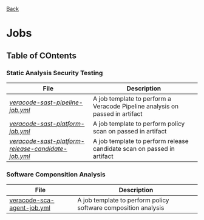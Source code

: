 [Back](../Readme.md)

# Jobs



## Table of COntents
### Static Analysis Security Testing
File | Description 
----|---
[_veracode-sast-pipeline-job.yml_](./veracode-sast-pipeline-job.yml)                                     | A job template to perform a Veracode Pipeline analysis on passed in artifact 
[_veracode-sast-platform-job.yml_](./veracode-sast-platform-job.yml)                                     | A job template to perform policy scan on passed in artifact                        
[_veracode-sast-platform-release-candidate-job.yml_](./veracode-sast-platform-release-candidate-job.yml) | A job template to perform release candidate scan on passed in artifact             

### Software Componsition Analysis  
| File | Description |
| ---- | ----
| [veracode-sca-agent-job.yml](./veracode-sca-agent-job.yml)                                               | A job template to perform policy software composition analysis|  